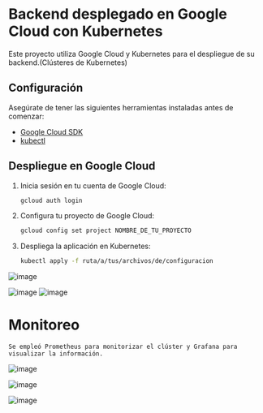 # Backend desplegado en Google Cloud con Kubernetes

Este proyecto utiliza Google Cloud y Kubernetes para el despliegue de su backend.(Clústeres de Kubernetes)

## Configuración

Asegúrate de tener las siguientes herramientas instaladas antes de comenzar:

- [Google Cloud SDK](https://cloud.google.com/sdk)
- [kubectl](https://kubernetes.io/docs/tasks/tools/install-kubectl)

## Despliegue en Google Cloud

1. Inicia sesión en tu cuenta de Google Cloud:

    ```bash
    gcloud auth login
    ```

2. Configura tu proyecto de Google Cloud:

    ```bash
    gcloud config set project NOMBRE_DE_TU_PROYECTO
    ```

3. Despliega la aplicación en Kubernetes:

    ```bash
    kubectl apply -f ruta/a/tus/archivos/de/configuracion
    ```

![image](https://github.com/Desarrollo-software-3/backends/assets/92823297/c1aa2404-f9d1-441a-abed-e5f4254a67b3)

![image](https://github.com/Desarrollo-software-3/backends/assets/92823297/1bd12b38-0cd6-45b2-b9b6-83a8159d4b3f)
![image](https://github.com/Desarrollo-software-3/backends/assets/92823297/c85176a3-3868-4ff0-9b92-5cfc77c20fad)
# Monitoreo
    Se empleó Prometheus para monitorizar el clúster y Grafana para visualizar la información.

![image](https://github.com/Desarrollo-software-3/backends/assets/92823297/36baeafb-68ad-474a-a350-60c648e5b231)

![image](https://github.com/Desarrollo-software-3/backends/assets/92823297/ac5e27fd-299d-4972-b540-3324600efeba)

![image](https://github.com/Desarrollo-software-3/backends/assets/92823297/35d71ceb-c444-41aa-bb1f-42bd3c012bff)





